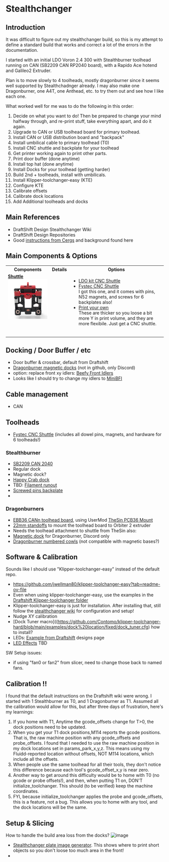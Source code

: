 # Stealthchanger
## Introduction
It was difficult to figure out my stealthchanger build, so this is my attempt to define a standard build that works and correct a lot of the errors in the documentation.

I started with an initial LDO Voron 2.4 300 with Stealthburner toolhead running on CAN (SB2209 CAN RP2040 board), with a Rapido Ace hotend and Galileo2 Extruder. 

Plan is to move slowly to 4 toolheads, mostly dragonburner since it seems well supported by Stealthchadnger already. I may also make one Dragonburner, one A4T, one Anthead, etc. to try them out and see how I like each one. 

What worked well for me was to do the following in this order:

1. Decide on what you want to do! Then be prepared to change your mind halfway through, and re-print stuff, take everything apart, and do it again.
2. Upgrade to CAN or USB toolhead board for primary toolhead. 
2. Install CAN or USB distribution board and "backpack"
3. Install umbilical cable to primary toolhead (T0)
4. Install CNC shuttle and backplate for your toolhead
5. Get printer working again to print other parts.
6. Print door buffer (done anytime)
7. Install top hat (done anytime)
8. Install Docks for your toolhead (getting harder)
9. Build 2nd + toolheads, install with umbilicals.
10. Install Klipper-toolchanger-easy (KTE)
11. Configure KTE
12. Calibrate offsets
13. Calibrate dock locations
14. Add Additional toolheads and docks

## Main References
* DraftShift Design Stealthchanger Wiki
* DraftShift Design Repositories
* Good [instructions from Cergs](https://github.com/EasterWorks/Cergs-Stealthchanger/blob/main/Hardware-And-Calibration.md) and background found here
	
## Main Components & Options
<table>
<tr><th>Components</th><th>Details</th><th>Options</th></tr>

<tr>
	<td valign=top><strong><a href="https://github.com/DraftShift/StealthChanger?tab=readme-ov-file">Shuttle</a></strong><br>
      <img src="Images/Fystec_CNC_Shuttle.jpg" alt="Fystec shuttle" width="220">
	</td>
	<td valign=top>
	</td>
	<td valign=top>
	<ul>
		<li><a href="https://kb-3d.com/store/voron/6008-ldo-motors-stealth-changer-cnc-shuttle-kit-6975415159350.html">LDO kit CNC Shuttle</a></li>
		<li><a href="https://www.fysetc.com/products/fysetc-stealthchanger-cnc-shuttle-kit-sb-combo-v2-board-tool-distribution-board-h36-board?variant=44927105040559">Fystec CNC Shuttle</a><br>I got this one, and it comes with pins, N52 magnets, and screws for 6 backplates also!</li>
		<li><a href="https://github.com/DraftShift/StealthChanger?tab=readme-ov-file">Print your own</a> <br>These are thicker so you loose a bit more Y in print volume, and they are more flexibile. Just get a CNC shuttle.</li>
	</ul>
	</td>
</tr>
<tr>
	<td valign=top> 
	</td>
	<td valign=top>
	</td>
	<td valign=top>
	</td>
</tr>
<tr>
	<td valign=top> 
	</td>
	<td valign=top>
	</td>
	<td valign=top>
	</td>
</tr>
<tr>
	<td valign=top> 
	</td>
	<td valign=top>
	</td>
	<td valign=top>
	</td>
</tr>
</table>


## Docking / Door Buffer / etc
* Door buffer & crossbar, default from Draftshift
* [Dragonburner magnetic docks](https://discord.com/channels/1226846451028725821/1320029517376655462/1347878802751230005) (not in github, only Discord)
* option:  replace front xy idlers: [Beefy Front Idlers](https://github.com/clee/VoronBFI)
* Looks like I should try to change my idlers to [MiniBFI](https://github.com/DraftShift/StealthChanger/tree/main/UserMods/BT123/MiniBFI%20%2B%20MicroBFI)

## Cable management
* CAN 
## Toolheads
* [Fystec CNC Shuttle](https://www.fysetc.com/products/fysetc-stealthchanger-cnc-shuttle-kit-sb-combo-v2-board-tool-distribution-board-h36-board?variant=44927105040559) (includes all dowel pins, magnets, and hardware for 6 toolheads!)
### Stealthburner
* [SB2209 CAN 2040](https://github.com/bigtreetech/EBB/blob/master/EBB%20SB2209%20CAN%20(RP2040)/Hardware/EBB%20SB2209%20CAN%20V1.0（RP2040）-Pin.png)
* Regular dock
* Magnetic dock?
* [Happy Crab dock](https://www.printables.com/model/994635-stealthchanger-stealthburner-minimal-docks-aka-hap)
* TBD: [Filament runout](https://github.com/DraftShift/StealthChanger/tree/main/UserMods/RNGIllSkillz/IllFilamentRunout)
* [Screwed pins backplate](https://www.printables.com/model/1358108-stealtchanger-stealthburner-backplate-with-screwed/comments)
* 
### Dragonburners
* [EBB36 CANn toolhead board](https://github.com/bigtreetech/EBB/blob/master/EBB%20CAN%20V1.1%20and%20V1.2%20(STM32G0B1)/EBB36%20CAN%20V1.1%20and%20V1.2/Hardware/EBB36%20CAN%20V1.1%26V1.2-PIN.png), using UserMod [TheSin PCB36 Mount](https://github.com/DraftShift/StealthChanger/tree/main/UserMods/TheSin-/PCB36_Mount)
* [22mm standoffs](https://www.printables.com/model/1440113-m3-heatset-standoffs-10mm-30mm) to mount the toolhead board to Orbiter 2 extruder
* Needs the toolhead attachment to shuttle from TheSin also: 
* [Magnetic dock](https://discord.com/channels/1226846451028725821/1320029517376655462/1347878802751230005) for Dragonburner, Discord only
* [Dragonburner numbered cowls](https://github.com/DraftShift/StealthChanger/tree/main/UserMods/traxman25) (not compatible with magnetic bases?)

## Software & Calibration
Sounds like I should use "Klipper-toolchanger-easy" instead of the default repo.  
* https://github.com/jwellman80/klipper-toolchanger-easy?tab=readme-ov-file
* Even when using klipper-toolchanger-easy, use the examples in the [Draftshift Klipper-toolchanger folder](https://github.com/DraftShift/klipper-toolchanger)
* Klipper-toolchanger-easy is just for installation.  After installing that, still follow the [stealthchanger wiki](https://github.com/DraftShift/StealthChanger/wiki/Calibration) for configuration and setup!
* Nudge XY calibration
* [Dock Tuner macro]((https://github.com/Contomo/klipper-toolchanger-hard/blob/main/examples/dock%20location/fixed/dock_tuner.cfg)  how to install?
* LEDs: [Example from Draftshift](https://github.com/DraftShift/klipper-toolchanger?tab=readme-ov-file) designs page
* [LED Effects](https://github.com/julianschill/klipper-led_effect) TBD

SW Setup issues:
* if using "fan0 or fan2" from slicer, need to change those back to named fans.

## Calibration !!
I found that the default instructions on the Draftshift wiki were wrong. I started with 1 Stealthburner as T0, and 1 Dragonburner as T1.  Assumed all the calibration would allow for this, but after three days of frustration, here's my learnings:
1. If you home with T1, Anytime the gcode_offsets change for T>0, the dock positions need to be updated.
2. When you get your T1 dock positions,M114 reports the gcode positions. That is, the raw machine position with any gcode_offsets and probe_offsets.  I found that I needed to use the raw machine position in my dock locations set in params_park_x,y,z.  This means using my Fluidd-reported location without offsets, NOT M114 locations, which include all the offsets.
3. When people use the same toolhead for all their tools, they don't notice this difference because each tool's gcode_offset_x,y is near zero.
4. Another way to get around this difficulty would be to home with T0 (no gcode or probe offsets!), and then, when putting T1 on, DON'T initialize_toolchanger.  This should (to be verified) keep the machine coordinates.
5. FYI, because initialize_toolchanger applies the probe and gcode_offsets, this is a feature, not a bug. This allows you to home with any tool, and the dock locations will be the same.


## Setup & Slicing
How to handle the build area loss from the docks? 
<img width="895" height="757" alt="image" src="https://github.com/user-attachments/assets/1b72cddc-5580-4371-aec5-24bdd37dfcf3" />

* [Stealthchanger plate image generator](https://jsfiddle.net/ng3Lawyb/).  This shows where to print short objects so you don't loose too much area in the front!
* 
